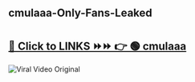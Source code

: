 
 ## cmulaaa-Only-Fans-Leaked

# <h2><a href="https://clipsfans.com/cmulaaa&ref=git">🔗 Click to LINKS ⏩⏩ 👉 🟢 cmulaaa </a></h2>

<a href="https://clipsfans.com/cmulaaa&ref=git" rel="nofollow" data-target="animated-image.originalLink"><img src="https://i.ibb.co.com/xMMVF88/686577567.gif" alt="Viral Video Original" style="max-width: 100%; display: inline-block;" data-target="animated-image.originalImage"></a>
